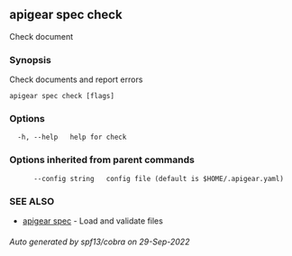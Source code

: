 ## apigear spec check

Check document

### Synopsis

Check documents and report errors

```
apigear spec check [flags]
```

### Options

```
  -h, --help   help for check
```

### Options inherited from parent commands

```
      --config string   config file (default is $HOME/.apigear.yaml)
```

### SEE ALSO

* [apigear spec](apigear_spec.md)	 - Load and validate files

###### Auto generated by spf13/cobra on 29-Sep-2022
